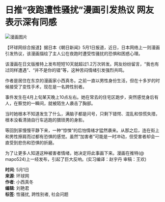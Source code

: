 # 日推“夜跑遭性骚扰”漫画引发热议 网友表示深有同感

![漫画图片](//himg2.huanqiucdn.cn/attachment2010/2018/0502/10/45/20180502104505245.jpg?imageView2/2/w/750)

【环球网综合报道】据日本《朝日新闻》5月1日报道，近日，日本网络上一则漫画引发热议，该漫画描绘了主人公在夜跑时遭受性骚扰的恐惧和困惑心理。

该漫画在日文版推特上发布短短10天就超过1.2万次转发。网友纷纷留言，“我也有过同样遭遇”、“并不是你的错”等，这种苦闷情绪引发强烈共鸣。

作者是居住在东京的漫画家小西真冬。之前一直以男性身份生活，但在十多岁的时候接受了变性手术，现在是一名跨性别者。

事件发生在4月上旬某天晚上10点左右。她在常去的住宅区跑步，突然感觉身后有人，在察觉的一瞬间，就被陌生人袭击了胸部。

当时她根本不知道发生了什么，满脑子都是问号，只剩下错愕、混乱和惊慌失措，根本没看清骑自行车逃跑的猥琐男的身影。

等回到家慢慢平静下来，一种“惊悚”的后怕情绪才猛然袭来。从那之后，连在街上和男性擦肩而过都有恐惧的感觉。虽然“加害者”可能是一时冲动，但受害者却会一直受到悲伤和恐惧的折磨。

为了让更多人知道这种被害者情绪，她决定将此事画下来。漫画在推特(@ mapo524)上一经发布，引起了巨大反响。(实习编译：赵宇丹 审稿：王欢)

**时间**: 5月1日  
**来源**: 环球网  
**作者**: 小西真冬  
**编辑**: 刘艳君  
**标签**: 性骚扰, 跨性别者, 社会问题